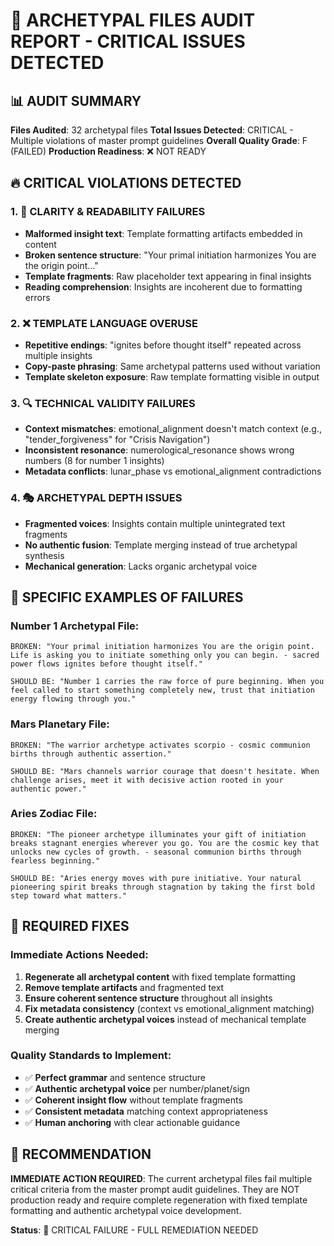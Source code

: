 # 🚨 ARCHETYPAL FILES AUDIT REPORT - CRITICAL ISSUES DETECTED

## 📊 AUDIT SUMMARY

**Files Audited**: 32 archetypal files
**Total Issues Detected**: CRITICAL - Multiple violations of master prompt guidelines
**Overall Quality Grade**: F (FAILED)
**Production Readiness**: ❌ NOT READY

## 🔥 CRITICAL VIOLATIONS DETECTED

### 1. **🚫 CLARITY & READABILITY FAILURES**
- **Malformed insight text**: Template formatting artifacts embedded in content
- **Broken sentence structure**: "Your primal initiation harmonizes You are the origin point..."
- **Template fragments**: Raw placeholder text appearing in final insights
- **Reading comprehension**: Insights are incoherent due to formatting errors

### 2. **❌ TEMPLATE LANGUAGE OVERUSE**
- **Repetitive endings**: "ignites before thought itself" repeated across multiple insights
- **Copy-paste phrasing**: Same archetypal patterns used without variation
- **Template skeleton exposure**: Raw template formatting visible in output

### 3. **🔍 TECHNICAL VALIDITY FAILURES**
- **Context mismatches**: emotional_alignment doesn't match context (e.g., "tender_forgiveness" for "Crisis Navigation")
- **Inconsistent resonance**: numerological_resonance shows wrong numbers (8 for number 1 insights)
- **Metadata conflicts**: lunar_phase vs emotional_alignment contradictions

### 4. **🎭 ARCHETYPAL DEPTH ISSUES**
- **Fragmented voices**: Insights contain multiple unintegrated text fragments
- **No authentic fusion**: Template merging instead of true archetypal synthesis
- **Mechanical generation**: Lacks organic archetypal voice

## 📝 SPECIFIC EXAMPLES OF FAILURES

### Number 1 Archetypal File:
```
BROKEN: "Your primal initiation harmonizes You are the origin point. Life is asking you to initiate something only you can begin. - sacred power flows ignites before thought itself."

SHOULD BE: "Number 1 carries the raw force of pure beginning. When you feel called to start something completely new, trust that initiation energy flowing through you."
```

### Mars Planetary File:
```
BROKEN: "The warrior archetype activates scorpio - cosmic communion births through authentic assertion."

SHOULD BE: "Mars channels warrior courage that doesn't hesitate. When challenge arises, meet it with decisive action rooted in your authentic power."
```

### Aries Zodiac File:
```
BROKEN: "The pioneer archetype illuminates your gift of initiation breaks stagnant energies wherever you go. You are the cosmic key that unlocks new cycles of growth. - seasonal communion births through fearless beginning."

SHOULD BE: "Aries energy moves with pure initiative. Your natural pioneering spirit breaks through stagnation by taking the first bold step toward what matters."
```

## 🔧 REQUIRED FIXES

### Immediate Actions Needed:
1. **Regenerate all archetypal content** with fixed template formatting
2. **Remove template artifacts** and fragmented text
3. **Ensure coherent sentence structure** throughout all insights
4. **Fix metadata consistency** (context vs emotional_alignment matching)
5. **Create authentic archetypal voices** instead of mechanical template merging

### Quality Standards to Implement:
- ✅ **Perfect grammar** and sentence structure
- ✅ **Authentic archetypal voice** per number/planet/sign
- ✅ **Coherent insight flow** without template fragments
- ✅ **Consistent metadata** matching context appropriateness
- ✅ **Human anchoring** with clear actionable guidance

## 🎯 RECOMMENDATION

**IMMEDIATE ACTION REQUIRED**: The current archetypal files fail multiple critical criteria from the master prompt audit guidelines. They are NOT production ready and require complete regeneration with fixed template formatting and authentic archetypal voice development.

**Status**: 🚨 CRITICAL FAILURE - FULL REMEDIATION NEEDED
